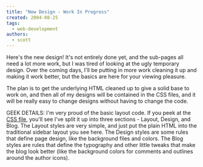 ```yaml
---
title: "New Design - Work In Progress"
created: 2004-08-25
tags:
  - web-development
authors:
  - scott
---
```


Here's the new design! It's not entirely done yet, and the sub-pages all need a lot more work, but I was tired of looking at the ugly temporary design. Over the coming days, I'll be putting in more work cleaning it up and making it work better, but the basics are here for your viewing pleasure.

The plan is to get the underlying HTML cleaned up to give a solid base to work on, and then all of my designs will be contained in the CSS files, and it will be really easy to change designs without having to change the code.

GEEK DETAILS: I'm very proud of the basic layout code. If you peek at the [CSS file](http://spaceninja.local/site-archives/blog/v4/style.css), you'll see I've split it up into three sections - Layout, Design, and Blog. The Layout styles are very simple, and just put the plain HTML into the traditional sidebar layout you see here. The Design styles are some rules that define page design, like the background files and colors. The Blog styles are rules that define the typography and other little tweaks that make the blog look better (like the background colors for comments and outlines around the author icons).
